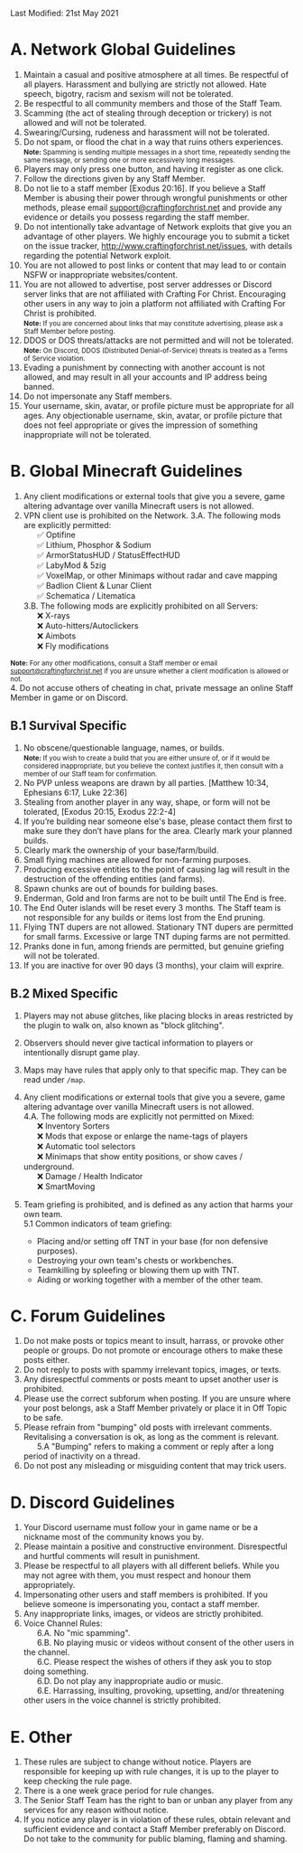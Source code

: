 Last Modified: 21st May 2021

# A. Network Global Guidelines
1. Maintain a casual and positive atmosphere at all times. Be respectful of all players. Harassment and bullying are strictly not allowed. Hate speech, bigotry, racism and sexism will not be tolerated.
2. Be respectful to all community members and those of the Staff Team.
3. Scamming (the act of stealing through deception or trickery) is not allowed and will not be tolerated.
4. Swearing/Cursing, rudeness and harassment will not be tolerated.
5. Do not spam, or flood the chat in a way that ruins others experiences.<br>
<small><b>Note:</b> Spamming is sending multiple messages in a short time, repeatedly sending the same message, or sending one or more excessively long messages.</small>
6. Players may only press one button, and having it register as one click.
7. Follow the directions given by any Staff Member.
8. Do not lie to a staff member [Exodus 20:16]. If you believe a Staff Member is abusing their power through wrongful punishments or other methods, please email <a href="mailto:support@craftingforchrist.net">support@craftingforchrist.net</a> and provide any evidence or details you possess regarding the staff member.
9. Do not intentionally take advantage of Network exploits that give you an advantage of other players. We highly encourage you to submit a ticket on the issue tracker, http://www.craftingforchrist.net/issues, with details regarding the potential Network exploit.
10. You are not allowed to post links or content that may lead to or contain NSFW or inappropriate websites/content.
11. You are not allowed to advertise, post server addresses or Discord server links that are not affiliated with Crafting For Christ. Encouraging other users in any way to join a platform not affiliated with Crafting For Christ is prohibited.<br>
<small><b>Note:</b> If you are concerned about links that may constitute advertising, please ask a Staff Member before posting.</small>
12. DDOS or DOS threats/attacks are not permitted and will not be tolerated.<br>
<small><b>Note:</b> On Discord, DDOS (Distributed Denial-of-Service) threats is treated as a Terms of Service violation.</small>
13. Evading a punishment by connecting with another account is not allowed, and may result in all your accounts and IP address being banned.
14. Do not impersonate any Staff members.
15. Your username, skin, avatar, or profile picture must be appropriate for all ages. Any objectionable username, skin, avatar, or profile picture that does not feel appropriate or gives the impression of something inappropriate will not be tolerated.

# B. Global Minecraft Guidelines
1. Any client modifications or external tools that give you a severe, game altering advantage over vanilla Minecraft users is not allowed.
2. VPN client use is prohibited on the Network.
3.A. The following mods are explicitly permitted:<br>
 &nbsp;&nbsp;&nbsp;&nbsp;&nbsp;&nbsp;✅ Optifine<br>
 &nbsp;&nbsp;&nbsp;&nbsp;&nbsp;&nbsp;✅ Lithium, Phosphor & Sodium<br>
 &nbsp;&nbsp;&nbsp;&nbsp;&nbsp;&nbsp;✅ ArmorStatusHUD / StatusEffectHUD<br>
 &nbsp;&nbsp;&nbsp;&nbsp;&nbsp;&nbsp;✅ LabyMod & 5zig<br>
 &nbsp;&nbsp;&nbsp;&nbsp;&nbsp;&nbsp;✅ VoxelMap, or other Minimaps without radar and cave mapping<br>
 &nbsp;&nbsp;&nbsp;&nbsp;&nbsp;&nbsp;✅ Badlion Client & Lunar Client<br>
 &nbsp;&nbsp;&nbsp;&nbsp;&nbsp;&nbsp;✅ Schematica / Litematica<br>
3.B. The following mods are explicitly prohibited on all Servers:<br>
 &nbsp;&nbsp;&nbsp;&nbsp;&nbsp;&nbsp;❌ X-rays<br>
 &nbsp;&nbsp;&nbsp;&nbsp;&nbsp;&nbsp;❌ Auto-hitters/Autoclickers<br>
 &nbsp;&nbsp;&nbsp;&nbsp;&nbsp;&nbsp;❌ Aimbots<br>
 &nbsp;&nbsp;&nbsp;&nbsp;&nbsp;&nbsp;❌ Fly modifications

<small><b>Note:</b> For any other modifications, consult a Staff member or email <a href="mailto:support@craftingforchrist.net">support@craftingforchrist.net</a> if you are unsure whether a client modification is allowed or not.</small><br/>
4. Do not accuse others of cheating in chat, private message an online Staff Member in game or on Discord.

## B.1 Survival Specific
1. No obscene/questionable language, names, or builds.<br>
<small><b>Note:</b> If you wish to create a build that you are either unsure of, or if it would be considered inappropriate, but you believe the context justifies it, then consult with a member of our Staff team for confirmation.</small>
2. No PVP unless weapons are drawn by all parties. [Matthew 10:34, Ephesians 6:17, Luke 22:36]
3. Stealing from another player in any way, shape, or form will not be tolerated, [Exodus 20:15, Exodus 22:2-4] 
4. If you’re building near someone else's base, please contact them first to make sure they don’t have plans for the area. Clearly mark your planned builds.
5. Clearly mark the ownership of your base/farm/build.
6. Small flying machines are allowed for non-farming purposes.
7. Producing excessive entities to the point of causing lag will result in the destruction of the offending entities (and farms).
8. Spawn chunks are out of bounds for building bases.
9. Enderman, Gold and Iron farms are not to be built until The End is free.
10. The End Outer islands will be reset every 3 months. The Staff team is not responsible for any builds or items lost from the End pruning.
11. Flying TNT dupers are not allowed. Stationary TNT dupers are permitted for small farms. Excessive or large TNT duping farms are not permitted.
12. Pranks done in fun, among friends are permitted, but genuine griefing will not be tolerated.
13. If you are inactive for over 90 days (3 months), your claim will exprire.

## B.2 Mixed Specific
1. Players may not abuse glitches, like placing blocks in areas restricted by the plugin to walk on, also known as "block glitching".
2. Observers should never give tactical information to players or intentionally disrupt game play.
3. Maps may have rules that apply only to that specific map. They can be read under `/map`.
4. Any client modifications or external tools that give you a severe, game altering advantage over vanilla Minecraft users is not allowed.<br>
 4.A. The following mods are explicitly not permitted on Mixed:<br>
  &nbsp;&nbsp;&nbsp;&nbsp;&nbsp;&nbsp;❌ Inventory Sorters<br>
  &nbsp;&nbsp;&nbsp;&nbsp;&nbsp;&nbsp;❌ Mods that expose or enlarge the name-tags of players<br>
  &nbsp;&nbsp;&nbsp;&nbsp;&nbsp;&nbsp;❌ Automatic tool selectors<br>
  &nbsp;&nbsp;&nbsp;&nbsp;&nbsp;&nbsp;❌ Minimaps that show entity positions, or show caves / underground.<br>
  &nbsp;&nbsp;&nbsp;&nbsp;&nbsp;&nbsp;❌ Damage / Health Indicator<br>
  &nbsp;&nbsp;&nbsp;&nbsp;&nbsp;&nbsp;❌ SmartMoving
  
5. Team griefing is prohibited, and is defined as any action that harms your own team.<br>
 5.1 Common indicators of team griefing:
   - Placing and/or setting off TNT in your base (for non defensive purposes).
   - Destroying your own team's chests or workbenches.
   - Teamkilling by spleefing or blowing them up with TNT.
   - Aiding or working together with a member of the other team.

# C. Forum Guidelines
1. Do not make posts or topics meant to insult, harrass, or provoke other people or groups. Do not promote or encourage others to make these posts either.
2. Do not reply to posts with spammy irrelevant topics, images, or texts. 
3. Any disrespectful comments or posts meant to upset another user is prohibited.
4. Please use the correct subforum when posting. If you are unsure where your post belongs, ask a Staff Member privately or place it in Off Topic to be safe.
5. Please refrain from "bumping" old posts with irrelevant comments. Revitalising a conversation is ok, as long as the comment is relevant.<br>
  &nbsp;&nbsp;&nbsp;&nbsp;&nbsp;&nbsp;5.A "Bumping" refers to making a comment or reply after a long period of inactivity on a thread.
6. Do not post any misleading or misguiding content that may trick users.

# D. Discord Guidelines
1. Your Discord username must follow your in game name or be a nickname most of the community knows you by.
2. Please maintain a positive and constructive environment. Disrespectful and hurtful comments will result in punishment.
3. Please be respectful to all players with all different beliefs. While you may not agree with them, you must respect and honour them appropriately.
4. Impersonating other users and staff members is prohibited. If you believe someone is impersonating you, contact a staff member.
5. Any inappropriate links, images, or videos are strictly prohibited.
6. Voice Channel Rules:<br>
  &nbsp;&nbsp;&nbsp;&nbsp;&nbsp;&nbsp;6.A. No "mic spamming".<br>
  &nbsp;&nbsp;&nbsp;&nbsp;&nbsp;&nbsp;6.B. No playing music or videos without consent of the other users in the channel.<br>
  &nbsp;&nbsp;&nbsp;&nbsp;&nbsp;&nbsp;6.C. Please respect the wishes of others if they ask you to stop doing something.<br>
  &nbsp;&nbsp;&nbsp;&nbsp;&nbsp;&nbsp;6.D. Do not play any inappropriate audio or music.<br>
  &nbsp;&nbsp;&nbsp;&nbsp;&nbsp;&nbsp;6.E. Harrassing, insulting, provoking, upsetting, and/or threatening other users in the voice channel is strictly prohibited.

# E. Other
1. These rules are subject to change without notice. Players are responsible for keeping up with rule changes, it is up to the player to keep checking the rule page.
2. There is a one week grace period for rule changes.
3. The Senior Staff Team has the right to ban or unban any player from any services for any reason without notice.
4. If you notice any player is in violation of these rules, obtain relevant and sufficient evidence and contact a Staff Member preferably on Discord. Do not take to the community for public blaming, flaming and shaming.

